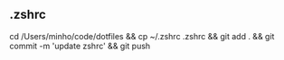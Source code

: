 ## .zshrc

cd /Users/minho/code/dotfiles && cp ~/.zshrc .zshrc && git add . && git commit -m 'update zshrc' && git push

